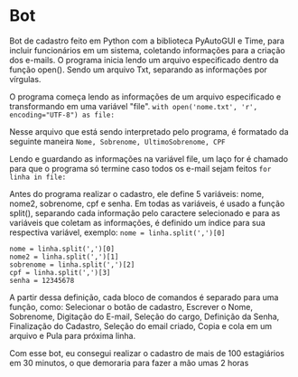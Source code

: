 # Bot

Bot de cadastro feito em Python com a biblioteca PyAutoGUI e Time, para incluir funcionários em um sistema, coletando informações para a criação dos e-mails.
O programa inicia lendo um arquivo especificado dentro da função open(). Sendo um arquivo Txt, separando as informações por vírgulas.

O programa começa lendo as informações de um arquivo especificado e transformando em uma variável "file".
`with open('nome.txt', 'r', encoding="UTF-8") as file:`

Nesse arquivo que está sendo interpretado pelo programa, é formatado da seguinte maneira
`Nome, Sobrenome, UltimoSobrenome, CPF`

Lendo e guardando as informações na variável file, um laço for é chamado para que o programa só termine
caso todos os e-mail sejam feitos
`for linha in file:`

Antes do programa realizar o cadastro, ele define 5 variáveis: nome, nome2, sobrenome, cpf e senha.
Em todas as variáveis, é usado a função split(), separando cada informação pelo caractere selecionado e para as variáveis que coletam as informações, 
é definido um índice para sua respectiva variável, exemplo:
`nome = linha.split(',')[0]`

```
nome = linha.split(',')[0]
nome2 = linha.split(',')[1]
sobrenome = linha.split(',')[2]
cpf = linha.split(',')[3]
senha = 12345678
```

A partir dessa definição, cada bloco de comandos é separado para uma função, como:
Selecionar o botão de cadastro, Escrever o Nome, Sobrenome, Digitação do E-mail, Seleção do cargo,
Definição da Senha, Finalização do Cadastro, Seleção do email criado, Copia e cola em um arquivo e Pula para próxima linha.

Com esse bot, eu consegui realizar o cadastro de mais de 100 estagiários em 30 minutos, o que demoraria para fazer a mão umas 2 horas
